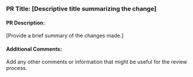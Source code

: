 ### PR Title: [Descriptive title summarizing the change]

#### PR Description: 
[Provide a brief summary of the changes made.]

#### Additional Comments: 
Add any other comments or information that might be useful for the review process.
